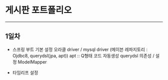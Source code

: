 # 게시판 포트폴리오
***
## 1일차
* 스프링 부트 기본 설정
오라클 driver / mysql driver
(메이븐 레파지토리 : Ojdbc8, querydsl(jpa, apt))
apt :: Q형태 코드 자동생성
querydsl 의존성 / 설정
ModelMapper

* 타임리프 설정